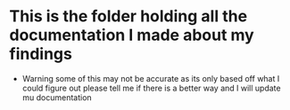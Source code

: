 # This is the folder holding all the documentation I made about my findings
- Warning some of this may not be accurate as its only based off what I could figure out please tell me if there is a better way and I will update mu documentation
